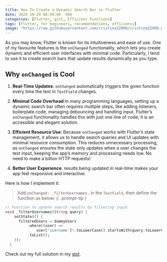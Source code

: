 ```yaml
---
title: How To Create a Dynamic Search Bar in Flutter
date: 2024-10-29 08:59:00 -500
categories: [Flutter, gist, Efficient Functions]
tags: [flutter, for beginners, recommendations, efficiency]
image: "https://raw.githubusercontent.com/cristina22999/cristina22999.github.io/refs/heads/main/assets/img/search.jpeg"
---
```




As you may know, Flutter is known for its intuitiveness and ease of use. One of my favourite features is the `onChanged` functionality, which lets you create dynamic and efficient user interfaces with minimal code. Particularly, I tend to use it to create search bars that update results dynamically as you type.


## Why `onChanged` is Cool

1. **Real-Time Updates**: `onChanged` automatically triggers the given function every time the text in `TextField` changes.

2. **Minimal Code Overhead**:In many programming languages, setting up a dynamic search bar often requires multiple steps, like adding listeners, boilerplate code, managing debouncing and handling input. Flutter’s `onChanged` functionality handles this with just one line of code; it is an accessible and elegant solution.

3. **Efficient Resource Use**: Because `onChanged` works with Flutter’s state management, it allows us to handle search queries and UI updates with minimal resource consumption. This reduces unnecessary processing, as `onChanged` ensures the state only updates when a user changes the text input, keeping the app’s memory and processing needs low. No need to make a billion HTTP requests!

4. **Better User Experience**: results being updated in real-time makes your app feel responsive and interactive.


Here is how I implement it:

> Add `onChanged: _filterUsernames,` in the `TextField`, then define the function as below.
{: .prompt-tip }

```dart
// Function to update search results by filtering input
void _filterUsernames(String query) {
    setState(() {
      filteredUsers = dummyUsers
          .where((user) =>
              user['username']!.toLowerCase().startsWith(query.toLowerCase()))
          .toList();
    });
  }
```

Check out my full solution in my [gist](https://gist.github.com/cristinaponcela/3259485155a7e4aa783551caf352b3c6).